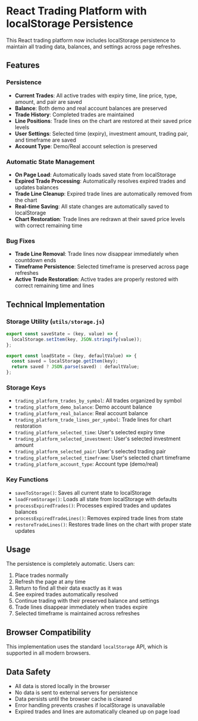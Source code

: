 # React Trading Platform with localStorage Persistence

This React trading platform now includes localStorage persistence to maintain all trading data, balances, and settings across page refreshes.

## Features

### Persistence
- **Current Trades**: All active trades with expiry time, line price, type, amount, and pair are saved
- **Balance**: Both demo and real account balances are preserved
- **Trade History**: Completed trades are maintained
- **Line Positions**: Trade lines on the chart are restored at their saved price levels
- **User Settings**: Selected time (expiry), investment amount, trading pair, and timeframe are saved
- **Account Type**: Demo/Real account selection is preserved

### Automatic State Management
- **On Page Load**: Automatically loads saved state from localStorage
- **Expired Trade Processing**: Automatically resolves expired trades and updates balances
- **Trade Line Cleanup**: Expired trade lines are automatically removed from the chart
- **Real-time Saving**: All state changes are automatically saved to localStorage
- **Chart Restoration**: Trade lines are redrawn at their saved price levels with correct remaining time

### Bug Fixes
- **Trade Line Removal**: Trade lines now disappear immediately when countdown ends
- **Timeframe Persistence**: Selected timeframe is preserved across page refreshes
- **Active Trade Restoration**: Active trades are properly restored with correct remaining time and lines

## Technical Implementation

### Storage Utility (`utils/storage.js`)
```javascript
export const saveState = (key, value) => {
  localStorage.setItem(key, JSON.stringify(value));
};

export const loadState = (key, defaultValue) => {
  const saved = localStorage.getItem(key);
  return saved ? JSON.parse(saved) : defaultValue;
};
```

### Storage Keys
- `trading_platform_trades_by_symbol`: All trades organized by symbol
- `trading_platform_demo_balance`: Demo account balance
- `trading_platform_real_balance`: Real account balance
- `trading_platform_trade_lines_per_symbol`: Trade lines for chart restoration
- `trading_platform_selected_time`: User's selected expiry time
- `trading_platform_selected_investment`: User's selected investment amount
- `trading_platform_selected_pair`: User's selected trading pair
- `trading_platform_selected_timeframe`: User's selected chart timeframe
- `trading_platform_account_type`: Account type (demo/real)

### Key Functions
- `saveToStorage()`: Saves all current state to localStorage
- `loadFromStorage()`: Loads all state from localStorage with defaults
- `processExpiredTrades()`: Processes expired trades and updates balances
- `processExpiredTradeLines()`: Removes expired trade lines from state
- `restoreTradeLines()`: Restores trade lines on the chart with proper state updates

## Usage

The persistence is completely automatic. Users can:
1. Place trades normally
2. Refresh the page at any time
3. Return to find all their data exactly as it was
4. See expired trades automatically resolved
5. Continue trading with their preserved balance and settings
6. Trade lines disappear immediately when trades expire
7. Selected timeframe is maintained across refreshes

## Browser Compatibility

This implementation uses the standard `localStorage` API, which is supported in all modern browsers.

## Data Safety

- All data is stored locally in the browser
- No data is sent to external servers for persistence
- Data persists until the browser cache is cleared
- Error handling prevents crashes if localStorage is unavailable
- Expired trades and lines are automatically cleaned up on page load
